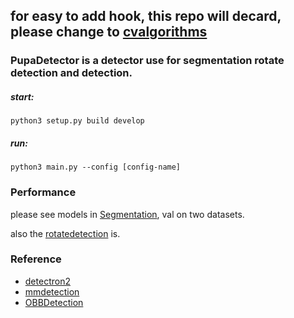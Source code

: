 ## for easy to add hook, this repo will decard, please change to [cvalgorithms](https://github.com/csliuchang/cvalgorithms)

### PupaDetector is a detector use for segmentation rotate detection and detection.
##### start:
`
python3 setup.py build develop 
`

##### run:
`
python3 main.py --config [config-name]
`

### Performance 
please see models in [Segmentation](https://github.com/csliuchang/PupaDetector/blob/master/models/seg), val on two datasets.

also the [rotatedetection](https://github.com/csliuchang/PupaDetector/blob/master/models/det) is.


### Reference
+ [detectron2](https://github.com/facebookresearch/detectron2)  
+ [mmdetection](https://github.com/open-mmlab/mmdetection)  
+ [OBBDetection](https://github.com/jbwang1997/OBBDetection) 

